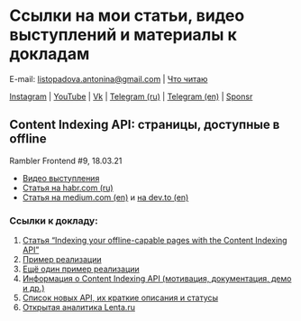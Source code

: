 # Ссылки на мои статьи, видео выступлений и материалы к докладам

E-mail: [listopadova.antonina@gmail.com](listopadova.antonina@gmail.com) | [Что читаю](book_list.md)

[Instagram](https://www.instagram.com/listopadova.antonina.web/) | [YouTube](https://www.youtube.com/c/AntoninaListopadova) | [Vk](https://vk.com/listopadova_a) | [Telegram (ru)](https://t.me/alistopadova) | [Telegram (en)](https://t.me/alistopadova_en) | [Sponsr](https://sponsr.ru/alistopadova/)

## Content Indexing API: страницы, доступные в offline
Rambler Frontend #9, 18.03.21

- [Видео выступления](https://youtu.be/XyUvsxjFbKI)
- [Статья на habr.com (ru)](https://habr.com/ru/company/rambler_and_co/blog/555084/)
- [Статья на medium.com (en)](https://antoninalist.medium.com/content-indexing-api-pages-available-offline-6caaa668c845) и [на dev.to (en)](https://dev.to/antoninalist/content-indexing-api-pages-available-offline-nen)

### Ссылки к докладу:

1. [Статья “Indexing your offline-capable pages with the Content Indexing API”](https://web.dev/content-indexing-api/)
2. [Пример реализации](https://github.com/GoogleChrome/samples/tree/gh-pages/web-share)
3. [Ещё один пример реализации](https://contentindex.dev/)
4. [Информация о Content Indexing API (мотивация, документация, демо и др.)](https://www.chromestatus.com/feature/5658416729030656)
5. [Список новых API, их краткие описания и статусы](https://web.dev/fugu-status/ )
6. [Открытая аналитика Lenta.ru](https://www.liveinternet.ru/stat/lenta.ru/)
